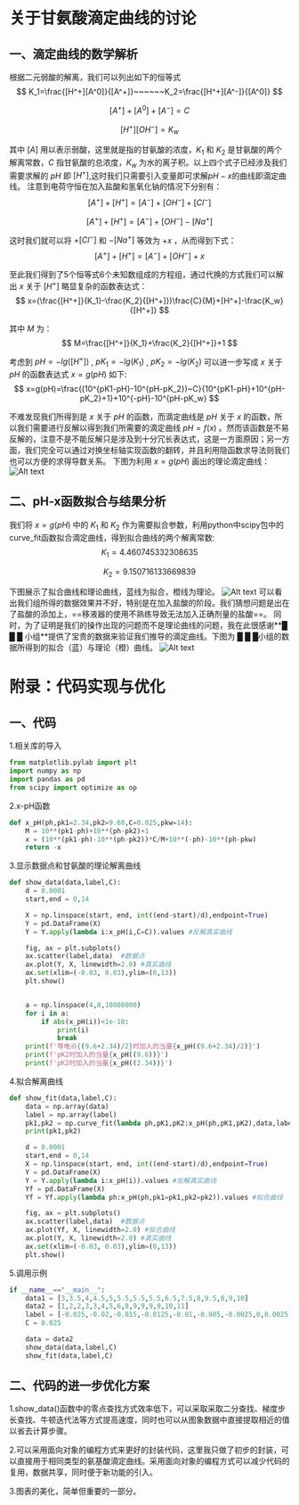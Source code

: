 # 关于甘氨酸滴定曲线的讨论
## 一、滴定曲线的数学解析
根据二元弱酸的解离，我们可以列出如下的恒等式
$$
K_1=\frac{[H^+][A^0]}{[A^+]}~~~~~~K_2=\frac{[H^+][A^-]}{[A^0]}
$$

$$
[A^+]+[A^0]+[A^-]=C
$$

$$
[H^+][OH^-]=K_w
$$

其中 $[A]$ 用以表示弱酸，这里就是指的甘氨酸的浓度，$K_1$ 和 $K_2$ 是甘氨酸的两个解离常数，$C$ 指甘氨酸的总浓度，$K_w$ 为水的离子积。以上四个式子已经涉及我们需要求解的 $pH$ 即 $[H^+]$,这时我们只需要引入变量即可求解$pH-x$的曲线即滴定曲线。
注意到电荷守恒在加入盐酸和氢氧化钠的情况下分别有：
$$
[A^+]+[H^+]=[A^-]+[OH^-]+[Cl^-]
$$

$$
[A^+]+[H^+]=[A^-]+[OH^-]-[Na^+]
$$

这时我们就可以将 $+[Cl^-]$ 和 $-[Na^+]$ 等效为 $+x$ ，从而得到下式：
$$
[A^+]+[H^+]=[A^-]+[OH^-]+x
$$

至此我们得到了5个恒等式6个未知数组成的方程组，通过代换的方式我们可以解出 $x$ 关于 $[H^+]$ 略显复杂的函数表达式：
$$
x=(\frac{[H^+]}{K_1}-\frac{K_2}{[H^+]})\frac{C}{M}+[H^+]-\frac{K_w}{[H^+]}
$$

其中 $M$ 为：
$$
M=\frac{[H^+]}{K_1}+\frac{K_2}{[H^+]}+1
$$

考虑到 $pH=-lg([H^+])$ , $pK_1=-lg(K_1)$ , $pK_2=-lg(K_2)$ 可以进一步写成 $x$ 关于 $pH$ 的函数表达式 $x=g(pH)$ 如下:
$$
x=g(pH)=\frac{(10^{pK1-pH}-10^{pH-pK_2})~C}{10^{pK1-pH}+10^{pH-pK_2}+1}+10^{-pH}-10^{pH-pK_w}
$$

不难发现我们所得到是 $x$ 关于 $pH$ 的函数，而滴定曲线是 $pH$ 关于 $x$ 的函数，所以我们需要进行反解以得到我们所需要的滴定曲线 $pH=f(x)$ 。然而该函数是不易反解的，注意不是不能反解只是涉及到十分冗长表达式，这是一方面原因；另一方面，我们完全可以通过对换坐标轴实现函数的翻转，并且利用隐函数求导法则我们也可以方便的求得导数关系。
下图为利用 $x=g(pH)$ 画出的理论滴定曲线：
![Alt text](data.png)

## 二、pH-x函数拟合与结果分析 
我们将 $x=g(pH)$ 中的 $K_1$ 和 $K_2$ 作为需要拟合参数，利用python中scipy包中的curve_fit函数拟合滴定曲线，得到拟合曲线的两个解离常数: 
$$
K_1 = 4.460745332308635
$$

$$
K_2 = 9.150716133669839
$$

下图展示了拟合曲线和理论曲线，蓝线为拟合，橙线为理论。
![Alt text](fit.png)
可以看出我们组所得的数据效果并不好，特别是在加入盐酸的阶段。我们猜想问题是出在了盐酸的添加上，==移液器的使用不熟练导致无法加入正确剂量的盐酸==。
同时，为了证明是我们的操作出现的问题而不是理论曲线的问题，我在此很感谢**█ █ █ 小组**提供了宝贵的数据来验证我们推导的滴定曲线。下图为 █ █ █小组的数据所得到的拟合（蓝）与理论（橙）曲线。
![Alt text](data2.png)

# 附录：代码实现与优化
## 一、代码
1.相关库的导入
```python
from matplotlib.pylab import plt
import numpy as np
import pandas as pd
from scipy import optimize as op
```
2.x-pH函数
```python
def x_pH(ph,pk1=2.34,pk2=9.60,C=0.025,pkw=14):
    M = 10**(pk1-ph)+10**(ph-pk2)+1
    x = (10**(pk1-ph)-10**(ph-pk2))*C/M+10**(-ph)-10**(ph-pkw)
    return -x
```
3.显示数据点和甘氨酸的理论解离曲线
```python
def show_data(data,label,C):
    d = 0.0001 
    start,end = 0,14

    X = np.linspace(start, end, int((end-start)/d),endpoint=True) 
    Y = pd.DataFrame(X)
    Y = Y.apply(lambda i:x_pH(i,C=C)).values #反解真实曲线

    fig, ax = plt.subplots()
    ax.scatter(label,data)  #数据点
    ax.plot(Y, X, linewidth=2.0) #真实曲线
    ax.set(xlim=(-0.03, 0.03),ylim=(0,13))
    plt.show()


    a = np.linspace(4,8,10000000)
    for i in a:
        if abs(x_pH(i))<1e-10:
            print(i)
            break
    print(f'等电点{(9.6+2.34)/2}时加入的当量{x_pH((9.6+2.34)/2)}')
    print(f'pK2时加入的当量{x_pH((9.6))}')
    print(f'pK2时加入的当量{x_pH((2.34))}')
```
4.拟合解离曲线
```python
def show_fit(data,label,C):
    data = np.array(data)
    label = np.array(label)
    pk1,pk2 = op.curve_fit(lambda ph,pK1,pK2:x_pH(ph,pK1,pK2),data,label,bounds=(0, 10))[0]
    print(pk1,pk2)

    d = 0.0001
    start,end = 0,14
    X = np.linspace(start, end, int((end-start)/d),endpoint=True)
    Y = pd.DataFrame(X)
    Y = Y.apply(lambda i:x_pH(i)).values #反解真实曲线
    Yf = pd.DataFrame(X)
    Yf = Yf.apply(lambda ph:x_pH(ph,pk1=pk1,pk2=pk2)).values #拟合曲线

    fig, ax = plt.subplots()
    ax.scatter(label,data)  #数据点
    ax.plot(Yf, X, linewidth=2.0) #拟合曲线
    ax.plot(Y, X, linewidth=2.0) #真实曲线
    ax.set(xlim=(-0.03, 0.03),ylim=(0,13))
    plt.show()
```
5.调用示例
```python
if __name__=="__main__":
    data1 = [3,3.5,4,4.5,5,5.5,5.5,5.5,6.5,7.5,8,9.5,8,9,10]
    data2 = [1,2,2,3,3,4,5,6,8,9,9,9,9,10,11]
    label = [-0.025,-0.02,-0.015,-0.0125,-0.01,-0.005,-0.0025,0,0.0025,0.005,0.01,0.0125,0.015,0.02,0.025]
    C = 0.025 

    data = data2
    show_data(data,label,C)
    show_fit(data,label,C)
```
## 二、代码的进一步优化方案
1.show_data()函数中的零点查找方式效率低下，可以采取采取二分查找、梯度步长查找、牛顿迭代法等方式提高速度，同时也可以从图象数据中直接提取相近的值以省去计算步骤。

2.可以采用面向对象的编程方式来更好的封装代码，这里我只做了初步的封装，可以直接用于相同类型的氨基酸滴定曲线。采用面向对象的编程方式可以减少代码的复用，数据共享，同时便于新功能的引入。

3.图表的美化，简单但重要的一部分。